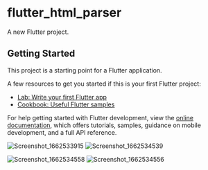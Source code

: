 # flutter_html_parser

A new Flutter project.

## Getting Started

This project is a starting point for a Flutter application.

A few resources to get you started if this is your first Flutter project:

- [Lab: Write your first Flutter app](https://docs.flutter.dev/get-started/codelab)
- [Cookbook: Useful Flutter samples](https://docs.flutter.dev/cookbook)

For help getting started with Flutter development, view the
[online documentation](https://docs.flutter.dev/), which offers tutorials,
samples, guidance on mobile development, and a full API reference.


![Screenshot_1662533915](https://user-images.githubusercontent.com/57045839/188812438-28398f0d-045d-4acf-a0d7-1165cef96fc7.png)
![Screenshot_1662534539](https://user-images.githubusercontent.com/57045839/188812461-3034ae21-5b67-4c23-8cb2-58eb96e31818.png)

![Screenshot_1662534558](https://user-images.githubusercontent.com/57045839/188812478-99a9a219-7233-48a4-bbd6-10383609e139.png)
![Screenshot_1662534556](https://user-images.githubusercontent.com/57045839/188812484-2f4b7093-a38f-4fb7-98db-9b9c1011ab32.png)

